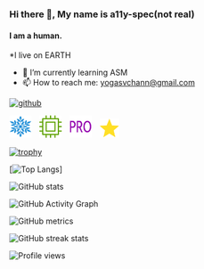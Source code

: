 ### Hi there 👋, My name is a11y-spec(not real)
#### I am a human.
*I live on EARTH

- 🌱 I’m currently learning ASM 
- 📫 How to reach me: yogasvchann@gmail.com 



[<img src='https://cdn.jsdelivr.net/npm/simple-icons@3.0.1/icons/github.svg' alt='github' height='40'>](https://github.com/a11y-spec)  

<a href='https://archiveprogram.github.com/'><img src='https://raw.githubusercontent.com/acervenky/animated-github-badges/master/assets/acbadge.gif' width='40' height='40'></a> <a href='https://docs.github.com/en/developers'><img src='https://raw.githubusercontent.com/acervenky/animated-github-badges/master/assets/devbadge.gif' width='40' height='40'></a> <a href='https://github.com/pricing'><img src='https://raw.githubusercontent.com/acervenky/animated-github-badges/master/assets/pro.gif' width='40' height='40'></a> <a href='https://stars.github.com/'><img src='https://raw.githubusercontent.com/acervenky/animated-github-badges/master/assets/starbadge.gif' width='35' height='35'></a> 

[![trophy](https://github-profile-trophy.vercel.app/?username=a11y-spec)](https://github.com/ryo-ma/github-profile-trophy)

[![Top Langs](https://github-readme-stats.vercel.app/api/top-langs/?username=a11y-spec)]

![GitHub stats](https://github-readme-stats.vercel.app/api?username=a11y-spec&show_icons=true)  

![GitHub Activity Graph](https://activity-graph.herokuapp.com/graph?username=a11y-spec)  

![GitHub metrics](https://metrics.lecoq.io/a11y-spec)  

![GitHub streak stats](https://github-readme-streak-stats.herokuapp.com/?user=a11y-spec)  

![Profile views](https://gpvc.arturio.dev/a11y-spec)  
